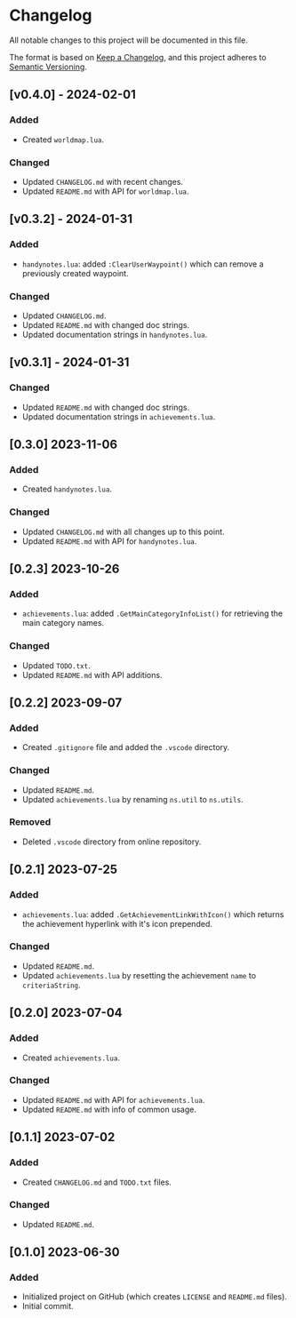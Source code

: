 # Changelog

All notable changes to this project will be documented in this file.

The format is based on [Keep a Changelog](https://keepachangelog.com/en/1.0.0/), and this project adheres to [Semantic Versioning](https://semver.org/spec/v2.0.0.html).

## [v0.4.0] - 2024-02-01

### Added

* Created `worldmap.lua`.

### Changed

* Updated `CHANGELOG.md` with recent changes.
* Updated `README.md` with API for `worldmap.lua`.

## [v0.3.2] - 2024-01-31

### Added

* `handynotes.lua`: added `:ClearUserWaypoint()` which can remove a previously created waypoint.

### Changed

* Updated `CHANGELOG.md`.
* Updated `README.md` with changed doc strings.
* Updated documentation strings in `handynotes.lua`.

## [v0.3.1] - 2024-01-31

### Changed

* Updated `README.md` with changed doc strings.
* Updated documentation strings in `achievements.lua`.

## [0.3.0] 2023-11-06

### Added

* Created `handynotes.lua`.

### Changed

* Updated `CHANGELOG.md` with all changes up to this point.
* Updated `README.md` with API for `handynotes.lua`.

## [0.2.3] 2023-10-26

### Added

* `achievements.lua`: added `.GetMainCategoryInfoList()` for retrieving the main category names.

### Changed

* Updated `TODO.txt`.
* Updated `README.md` with API additions.

## [0.2.2] 2023-09-07

### Added

* Created `.gitignore` file and added the `.vscode` directory.

### Changed

* Updated `README.md`.
* Updated `achievements.lua` by renaming `ns.util` to `ns.utils`.

### Removed

* Deleted `.vscode` directory from online repository.

## [0.2.1] 2023-07-25

### Added

* `achievements.lua`: added `.GetAchievementLinkWithIcon()` which returns the achievement hyperlink with it's icon prepended.

### Changed

* Updated `README.md`.
* Updated `achievements.lua` by resetting the achievement `name` to `criteriaString`.

## [0.2.0] 2023-07-04

### Added

* Created `achievements.lua`.

### Changed

* Updated `README.md` with API for `achievements.lua`.
* Updated `README.md` with info of common usage.

## [0.1.1] 2023-07-02

### Added

* Created `CHANGELOG.md` and `TODO.txt` files.

### Changed

* Updated `README.md`.

## [0.1.0] 2023-06-30

### Added

* Initialized project on GitHub (which creates `LICENSE` and `README.md` files).
* Initial commit.
